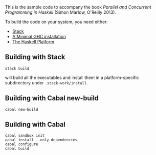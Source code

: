 This is the sample code to accompany the book *Parallel and Concurrent Programming in Haskell* (Simon Marlow, O'Reilly 2013).

To build the code on your system, you need either:

* [Stack](http://haskellstack.org)
* [A Minimal GHC installation](https://www.haskell.org/downloads)
* [The Haskell Platform](https://www.haskell.org/downloads#platform)

## Building with Stack

```
stack build
```

will build all the executables and install them in a platform-specific
subdirectory under `.stack-work/install`.

## Building with Cabal new-build

```
cabal new-build
```

## Building with Cabal

```
cabal sandbox init
cabal install --only-dependencies
cabal configure
cabal build
```
